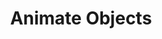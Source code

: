 ---
title: "Animate Objects"
permalink: /spells/animate-objects/
tags:
  - Spell
available_for:
  - Bard
  - Sorcerer
  - Wizard
level: "5th Level"
school: "Transmutation"
range: "120 ft"
comp:
  - V
  - S
duration: "Up to 1 minute"
concentration: true
description: |
  Objects come to life at your command. Choose up to ten nonmagical objects within range that are not being worn or carried. Medium targets count as two objects, Large targets count as four objects, Huge targets count as eight objects. You can't animate any object larger than Huge. Each target animates and becomes a creature under your control until the spell ends or until reduced to 0 hit points.

  As a bonus action, you can mentally command any creature you made with this spell if the creature is within 500 feet of you (if you control multiple creatures, you can command any or all of them at the same time, issuing the same command to each one). You decide what action the creature will take and where it will move during its next turn, or you can issue a general command, such as to guard a particular chamber or corridor. If you issue no commands, the creature only defends itself against hostile creatures. Once given an order, the creature continues to follow it until its task is complete.

  ##### Animated Object Statistics

  | Size | HP | AC | Attack | Str | Dex |

  |---|---|---|---|---|---|

  | Tiny | 20 | 18 | +8 to hit, 1d4 + 4 damage | 4 | 18 |

  | Small | 25 | 16 | +6 to hit, 1d8 + 2 damage | 6 | 14 |

  | Medium | 40 | 13 | +5 to hit, 2d6 + 1 damage | 10 | 12 |

  | Large | 50 | 10 | +6 to hit, 2d10 + 2 damage | 14 | 10 |

  | Huge | 80 | 10 | +8 to hit, 2d12 + 4 damage | 18 | 6 |

  An animated object is a construct with AC, hit points, attacks, Strength, and Dexterity determined by its size. Its Constitution is 10 and its Intelligence and Wisdom are 3, and its Charisma is 1. Its speed is 30 feet; if the object lacks legs or other appendages it can use for locomotion, it instead has a flying speed of 30 feet and can hover. If the object is securely attached to a surface or a larger object, such as a chain bolted to a wall, its speed is 0. It has blindsight with a radius of 30 feet and is blind beyond that distance. When the animated object drops to 0 hit points, it reverts to its original object form, and any remaining damage carries over to its original object form.

  If you command an object to attack, it can make a single melee attack against a creature within 5 feet of it. It makes a slam attack with an attack bonus and bludgeoning damage determined by its size. The DM might rule that a specific object inflicts slashing or piercing damage based on its form.

  **At higher levels.** If you cast this spell using a spell slot of 6th level or higher, you can animate two additional objects for each slot level above 5th.
excerpt: "Objects come to life at your command."
source: "Basic Rules"
---